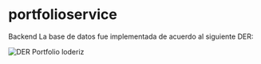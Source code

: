 # portfolioservice
Backend
La base de datos fue implementada de acuerdo al siguiente DER:

![DER Portfolio loderiz](https://user-images.githubusercontent.com/94746195/171085720-f1e99f3b-ba0c-46f4-8a25-42baeb1c57b2.png)

